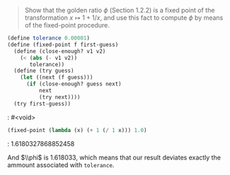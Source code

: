 > Show that the golden ratio $\phi$ (Section 1.2.2) is a fixed point of the
> transformation $x \mapsto 1 + 1/x$, and use this fact to compute $\phi$ by means
> of the fixed-point procedure.
```scheme :session,"1.35"
(define tolerance 0.00001)
(define (fixed-point f first-guess)
  (define (close-enough? v1 v2)
    (< (abs (- v1 v2))
       tolerance))
  (define (try guess)
    (let ((next (f guess)))
      (if (close-enough? guess next)
          next
          (try next))))
  (try first-guess))
```

: #&lt;void>

```scheme :session,"1.35",:exports,both
(fixed-point (lambda (x) (+ 1 (/ 1 x))) 1.0)
```

: 1.6180327868852458

And $\\phi$ is 1.618033, which means that our result deviates exactly the ammount associated with `tolerance`.

